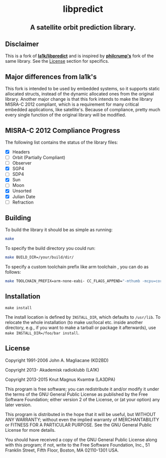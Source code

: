 <h1 align='center'> libpredict </h1>

<h2 align='center'> <strong> A satellite orbit prediction library. </strong> </h2>

## Disclaimer

This is a fork of **[la1k/libpredict](https://github.com/la1k/libpredict/)** and is inspired by **[philcrump's](https://github.com/philcrump/libpredict/)** fork of the same library. 
See the [License](#license) section for specifics.

## Major differences from la1k's

This fork is intended to be used by embedded systems, so it supports static allocated
structs, instead of the dynamic allocated ones from the original library. Another major 
change is that this fork intends to make the library MISRA-C 2012 compliant, which is 
a requirement for many critical embedded applications, like satellite's. Because of 
compliance, pretty much every single function of the original library will be modified.

## MISRA-C 2012 Compliance Progress

The following list contains the status of the library files:

- [X] Headers
- [ ] Orbit (Partially Compliant)
- [ ] Observer
- [X] SGP4
- [ ] SDP4
- [X] Sun
- [ ] Moon
- [X] Unsorted
- [X] Julian Date
- [ ] Refraction

## Building

To build the library it should be as simple as running:

``` bash
make
```

To specify the build directory you could run:

``` bash
make BUILD_DIR=/your/build/dir/
```

To specify a custom toolchain prefix like arm toolchain , you can do as follows:

``` bash
make TOOLCHAIN_PREFIX=arm-none-eabi- CC_FLAGS_APPEND="-mthumb -mcpu=cortex-m3" 
```

## Installation

```
make install
```

The install location is defined by `INSTALL_DIR`, which
defaults to `/usr/lib`. To relocate the whole installation (to make
usr/local etc. inside another directory, e.g., if you want to make a
tarball or package it afterwards), use `make INSTALL_DIR=/foo/bar install`.

## License

 Copyright 1991-2006 John A. Magliacane (KD2BD)
 
 Copyright 2013- Akademisk radioklubb (LA1K)
 
 Copyright 2013-2015 Knut Magnus Kvamtrø (LA3DPA)

This program is free software; you can redistribute it and/or modify it
under the terms of the GNU General Public License as published by the
Free Software Foundation; either version 2 of the License, or (at your
option) any later version.

This program is distributed in the hope that it will be useful, but
WITHOUT ANY WARRANTY; without even the implied warranty of
MERCHANTABILITY or FITNESS FOR A PARTICULAR PURPOSE. See the GNU General
Public License for more details.

You should have received a copy of the GNU General Public License along
with this program; if not, write to the Free Software Foundation, Inc.,
51 Franklin Street, Fifth Floor, Boston, MA 02110-1301 USA.
